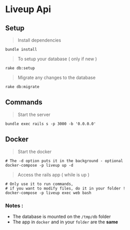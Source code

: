 # Liveup Api

## Setup
> Install dependencies

```
bundle install
```
> To setup your database ( only if new )

```
rake db:setup
```
> Migrate any changes to the database

```
rake db:migrate
```

## Commands
> Start the server

```
bundle exec rails s -p 3000 -b '0.0.0.0'
```

## Docker
> Start the docker

```
# The -d option puts it in the background - optional
docker-compose -p liveup up -d
```
> Access the rails app ( while is up )

```
# Only use it to run commands,
# if you want to modify files, do it in your folder !
docker-compose -p liveup exec web bash
```


### Notes :
- The database is mounted on the `/tmp/db` folder
- The app in `docker` and in your `folder` are the **same**
